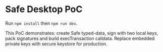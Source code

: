 # Safe Desktop PoC

Run `npm install` then `npm run dev`.

This PoC demonstrates: create Safe typed-data, sign with two local keys, pack signatures and build execTransaction calldata. Replace embedded private keys with secure keystore for production.
